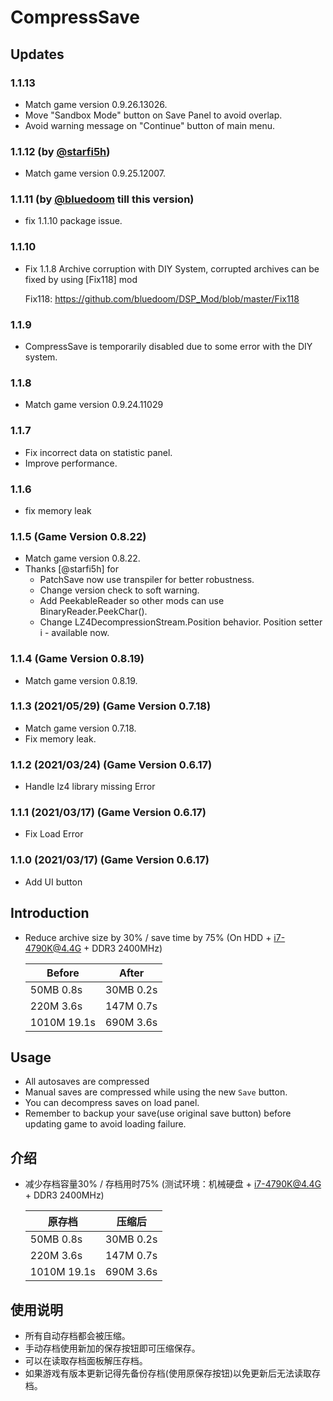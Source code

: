 # CompressSave

## Updates

### 1.1.13

* Match game version 0.9.26.13026.
* Move "Sandbox Mode" button on Save Panel to avoid overlap.
* Avoid warning message on "Continue" button of main menu.

### 1.1.12 (by [@starfi5h](https://github.com/starfi5h/DSP_CompressSave))

* Match game version 0.9.25.12007.

### 1.1.11 (by [@bluedoom](https://github.com/bluedoom/DSP_Mod) till this version)

* fix 1.1.10 package issue.

### 1.1.10

* Fix 1.1.8 Archive corruption with DIY System, corrupted archives can be fixed by using \[Fix118\] mod

  Fix118: https://github.com/bluedoom/DSP_Mod/blob/master/Fix118

### 1.1.9

* CompressSave is temporarily disabled due to some error with the DIY system.

### 1.1.8

* Match game version 0.9.24.11029

### 1.1.7

* Fix incorrect data on statistic panel.
* Improve performance.

### 1.1.6

* fix memory leak

### 1.1.5 (Game Version 0.8.22)

* Match game version 0.8.22.
* Thanks [@starfi5h] for
    - PatchSave now use transpiler for better robustness.
    - Change version check to soft warning.
    - Add PeekableReader so other mods can use BinaryReader.PeekChar().
    - Change LZ4DecompressionStream.Position behavior. Position setter i - available now.

### 1.1.4 (Game Version 0.8.19)

* Match game version 0.8.19.

### 1.1.3 (2021/05/29) (Game Version 0.7.18)

* Match game version 0.7.18.
* Fix memory leak.

### 1.1.2 (2021/03/24) (Game Version 0.6.17)

* Handle lz4 library missing Error

### 1.1.1 (2021/03/17) (Game Version 0.6.17)

* Fix Load Error

### 1.1.0 (2021/03/17) (Game Version 0.6.17)

* Add UI button

## Introduction

* Reduce archive size by 30% / save time by 75% (On HDD + i7-4790K@4.4G + DDR3 2400MHz)

  | Before | After |
  | - | - |
  | 50MB 0.8s | 30MB 0.2s |
  | 220M 3.6s | 147M 0.7s |
  | 1010M 19.1s | 690M 3.6s |

## Usage

* All autosaves are compressed
* Manual saves are compressed while using the new `Save` button.
* You can decompress saves on load panel.
* Remember to backup your save(use original save button) before updating game to avoid loading failure.

## 介绍

* 减少存档容量30% / 存档用时75% (测试环境：机械硬盘 + i7-4790K@4.4G + DDR3 2400MHz)

  | 原存档 | 压缩后 |
  | - | - |
  | 50MB 0.8s | 30MB 0.2s |
  | 220M 3.6s | 147M 0.7s |
  | 1010M 19.1s | 690M 3.6s |

## 使用说明

* 所有自动存档都会被压缩。
* 手动存档使用新加的保存按钮即可压缩保存。
* 可以在读取存档面板解压存档。
* 如果游戏有版本更新记得先备份存档(使用原保存按钮)以免更新后无法读取存档。
